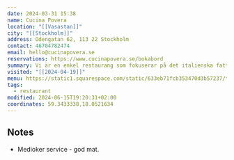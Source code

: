 ```yaml
---
date: 2024-03-31 15:38
name: Cucina Povera
location: "[[Vasastan]]"
city: "[[Stockholm]]"
address: Odengatan 62, 113 22 Stockholm
contact: 46704782474
email: hello@cucinapovera.se
reservations: https://www.cucinapovera.se/bokabord
summary: Vi är en enkel restaurang som fokuserar på det italienska fattigmansköket, där Rom ligger oss lite extra varmt om hjärtat! Varmt välkomna på nybakad romersk focaccia, färsk egengjord pasta och tunna krispiga romerska pizzor!
visited: "[[2024-04-19]]"
menu: https://static1.squarespace.com/static/633eb71fcb353470d3b57237/t/659d5c440a7da27d0f3b7248/1704811601700/Cucina+Povera+%28Copy%29+%2855%29.pdf
tags:
  - restaurant
modified: 2024-06-15T19:20:31+02:00
coordinates: 59.3433338,18.0521634
---
```


## Notes
- Medioker service -  god mat.
